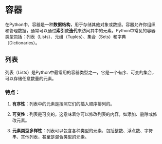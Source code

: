 # 容器
在Python中，容器是一种**数据结构**，用于存储其他对象或数据。容器允许你组织和管理数据，通常可以通过**索引**或**迭代**来访问其中的元素。Python中常见的容器类型包括：列表（Lists）、元组（Tuples）、集合（Sets）和字典（Dictionaries）。

## 列表
列表（Lists）是Python中最常用的容器类型之一，它是一个有序、可变的集合，可以存储任意数量的元素。

### 特点：

1.  **有序性**：列表中的元素是按照它们的插入顺序排列的。

2.  **可变性**：列表是可变的，这意味着你可以修改列表的内容，如添加、删除或修改元素。

3.  **元素类型多样性**：列表可以包含各种类型的元素，包括整数、浮点数、字符串、其他列表，甚至是混合类型的元素。


<!--stackedit_data:
eyJoaXN0b3J5IjpbMTI4MjA2NDA5MCwtMjA4ODc0NjYxMl19
-->